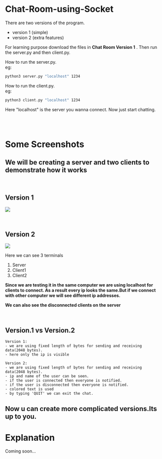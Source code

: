 # Chat-Room-using-Socket

There are two versions of the program.
- version 1 (simple)
- version 2 (extra features)

For learning purpose download the files in **Chat Room Version 1** .
Then run the server.py and then client.py.


How to run the server.py.  
eg:
```cmd
python3 server.py "localhost" 1234
```



How to run the client.py.  
eg:
```cmd
python3 client.py "localhost" 1234
```
Here "localhost" is the server you wanna connect.
Now just start chatting.

<br>
<br>

# Some Screenshots

## We will be creating a server and two clients to demonstrate how it works
<br>

## Version 1

![](images/v1/gif01.gif)

<br>

## Version 2

![](images/v2/gif02.gif)



Here we can see 3 terminals

1. Server
2. Client1
3. Client2


**Since we are testing it in the same computer we are using localhost for clients to connect. As a result every ip looks the same.But if we connect with other computer we will see different ip addresses.**

**We can also see the disconnected clients on the server**

<br>



## Version.1 vs Version.2

    Version 1:
    - we are using fixed length of bytes for sending and receiving data(2048 bytes).
    - here only the ip is visible

    Version 2:
    - we are using fixed length of bytes for sending and receiving data(2048 bytes).
    - ip and name of the user can be seen.
    - if the user is connected then everyone is notified.
    - if the user is disconnected then everyone is notified.
    - colored text is used
    - by typing 'QUIT' we can exit the chat.

## Now u can create more complicated versions.Its up to you.


# Explanation

Coming soon...